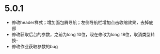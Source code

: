 # 5.0.1
- 修改header样式；增加面包屑导航；左侧导航栏增加点击收缩效果，去掉底部
- 修改获取后台的参数，之前为long 10位，现在修改为long 18位，取消类型转换-
- 修改作业获取参数的bug
